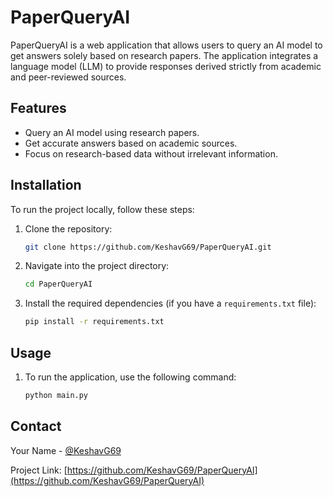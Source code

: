 # PaperQueryAI

PaperQueryAI is a web application that allows users to query an AI model to get answers solely based on research papers. The application integrates a language model (LLM) to provide responses derived strictly from academic and peer-reviewed sources.

## Features

- Query an AI model using research papers.
- Get accurate answers based on academic sources.
- Focus on research-based data without irrelevant information.

## Installation

To run the project locally, follow these steps:

1. Clone the repository:
   ```bash
   git clone https://github.com/KeshavG69/PaperQueryAI.git
   ```

2. Navigate into the project directory:
   ```bash
   cd PaperQueryAI
   ```

3. Install the required dependencies (if you have a `requirements.txt` file):
   ```bash
   pip install -r requirements.txt
   ```

## Usage

1. To run the application, use the following command:
   ```bash
   python main.py
   ```




## Contact

Your Name - [@KeshavG69](https://github.com/KeshavG69)

Project Link: [https://github.com/KeshavG69/PaperQueryAI](https://github.com/KeshavG69/PaperQueryAI)


